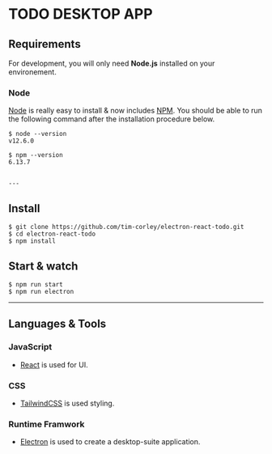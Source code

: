 # TODO DESKTOP APP

## Requirements

For development, you will only need **Node.js** installed on your environement.

### Node

[Node](http://nodejs.org/) is really easy to install & now includes [NPM](https://npmjs.org/).
You should be able to run the following command after the installation procedure
below.

    $ node --version
    v12.6.0

    $ npm --version
    6.13.7


    ---

## Install

    $ git clone https://github.com/tim-corley/electron-react-todo.git
    $ cd electron-react-todo
    $ npm install

## Start & watch

    $ npm run start
    $ npm run electron

---

## Languages & Tools

### JavaScript

- [React](https://reactjs.org/) is used for UI.

### CSS

- [TailwindCSS](https://tailwindcss.com/) is used styling.

### Runtime Framwork

- [Electron](https://www.electronjs.org/) is used to create a desktop-suite application.
